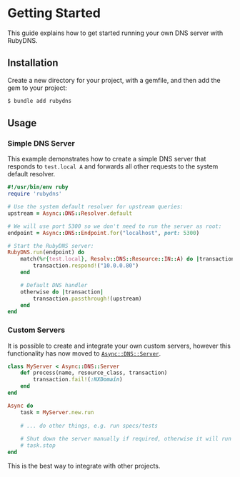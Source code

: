 # Getting Started

This guide explains how to get started running your own DNS server with RubyDNS.

## Installation

Create a new directory for your project, with a gemfile, and then add the gem to your project:

~~~ bash
$ bundle add rubydns
~~~

## Usage

### Simple DNS Server

This example demonstrates how to create a simple DNS server that responds to `test.local A` and forwards all other requests to the system default resolver.

``` ruby
#!/usr/bin/env ruby
require 'rubydns'

# Use the system default resolver for upstream queries:
upstream = Async::DNS::Resolver.default

# We will use port 5300 so we don't need to run the server as root:
endpoint = Async::DNS::Endpoint.for("localhost", port: 5300)

# Start the RubyDNS server:
RubyDNS.run(endpoint) do
	match(%r{test.local}, Resolv::DNS::Resource::IN::A) do |transaction|
		transaction.respond!("10.0.0.80")
	end

	# Default DNS handler
	otherwise do |transaction|
		transaction.passthrough!(upstream)
	end
end
```

### Custom Servers

It is possible to create and integrate your own custom servers, however this functionality has now moved to [`Async::DNS::Server`](https://github.com/socketry/async-dns).

``` ruby
class MyServer < Async::DNS::Server
	def process(name, resource_class, transaction)
		transaction.fail!(:NXDomain)
	end
end

Async do
	task = MyServer.new.run
	
	# ... do other things, e.g. run specs/tests
	
	# Shut down the server manually if required, otherwise it will run indefinitely.
	# task.stop
end
```

This is the best way to integrate with other projects.
